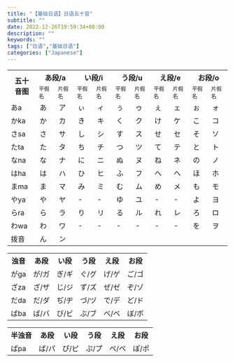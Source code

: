 ```yaml
---
title: "【基础日语】日语五十音"
subtitle: ""
date: 2022-12-26T19:59:34+08:00
description: ""
keywords: ""
tags: ["日语","基础日语"]
categories: ["Japanese"]
---
```

<table>
  <th rowspan="2" style="width: 50px;">五十<br />音图
  </th>
  <th colspan="2">あ段/a</th>
  <th colspan="2">い段/i</th>
  <th colspan="2">う段/u</th>
  <th colspan="2">え段/e</th>
  <th colspan="2">お段/o</th>
  <tr style="font-size:12px">
    <td> 平假名</td>
    <td> 片假名</td>
    <td> 平假名</td>
    <td> 片假名</td>
    <td> 平假名</td>
    <td> 片假名</td>
    <td> 平假名</td>
    <td> 片假名</td>
    <td> 平假名</td>
    <td> 片假名</td>
  </tr>
  <tr>
    <td> あa</td>
    <td> あ</td>
    <td> ア</td>
    <td> ぃ</td>
    <td> ィ</td>
    <td> ぅ</td>
    <td> ゥ</td>
    <td> ぇ</td>
    <td> ェ</td>
    <td> ぉ</td>
    <td> ォ</td>
  </tr>
  <tr>
    <td> かka</td>
    <td> か</td>
    <td> カ</td>
    <td> き</td>
    <td> キ</td>
    <td> く</td>
    <td> ク</td>
    <td> け</td>
    <td> ケ</td>
    <td> こ</td>
    <td> コ</td>
  </tr>
  <tr>
    <td> さsa</td>
    <td> さ</td>
    <td> サ</td>
    <td> し</td>
    <td> シ</td>
    <td> す</td>
    <td> ス</td>
    <td> せ</td>
    <td> セ</td>
    <td> そ</td>
    <td> ソ</td>
  </tr>
  <tr>
    <td> たta</td>
    <td> た</td>
    <td> タ</td>
    <td> ち</td>
    <td> チ</td>
    <td> つ</td>
    <td> ツ</td>
    <td> て</td>
    <td> テ</td>
    <td> と</td>
    <td> ト</td>
  </tr>
  <tr>
    <td> なna</td>
    <td> な</td>
    <td> ナ</td>
    <td> に</td>
    <td> ニ</td>
    <td> ぬ</td>
    <td> ヌ</td>
    <td> ね</td>
    <td> ネ</td>
    <td> の</td>
    <td> ノ</td>
  </tr>
  <tr>
    <td> はha</td>
    <td> は</td>
    <td> ハ</td>
    <td> ひ</td>
    <td> ヒ</td>
    <td> ふ</td>
    <td> フ</td>
    <td> へ</td>
    <td> ヘ</td>
    <td> ほ</td>
    <td> ホ</td>
  </tr>
  <tr>
    <td> まma</td>
    <td> ま</td>
    <td> マ</td>
    <td> み</td>
    <td> ミ</td>
    <td> む</td>
    <td> ム</td>
    <td> め</td>
    <td> メ</td>
    <td> も</td>
    <td> モ</td>
  </tr>
  <tr>
    <td> やya</td>
    <td> や</td>
    <td> ヤ</td>
    <td> -</td>
    <td> -</td>
    <td> ゆ</td>
    <td> ユ</td>
    <td> -</td>
    <td> -</td>
    <td> よ</td>
    <td> ヨ</td>
  </tr>
  <tr>
    <td> らra</td>
    <td> ら</td>
    <td> ラ</td>
    <td> り</td>
    <td> リ</td>
    <td> る</td>
    <td> ル</td>
    <td> れ</td>
    <td> レ</td>
    <td> ろ</td>
    <td> ロ</td>
  </tr>
  <tr>
    <td> わwa</td>
    <td> わ</td>
    <td> ワ</td>
    <td> -</td>
    <td> -</td>
    <td> -</td>
    <td> -</td>
    <td> -</td>
    <td> -</td>
    <td> を</td>
    <td> ヲ</td>
  </tr>
  <tr>
    <td> 拨音</td>
    <td> ん</td>
    <td> ン</td>
  </tr>
</table>


<table>
  <th>浊音
  </th>
  <th>あ段</th>
  <th>い段</th>
  <th>う段</th>
  <th>え段</th>
  <th>お段</th>
  <tr>
    <td> がga</td>
    <td> が/ガ</td>
    <td> ぎ/ギ</td>
    <td> ぐ/グ</td>
    <td> げ/ゲ</td>
    <td> ご/ゴ</td>
  </tr>
  <tr>
    <td> ざza</td>
    <td> ざ/ザ</td>
    <td> じ/ジ</td>
    <td> ず/ズ</td>
    <td> ぜ/ゼ</td>
    <td> ぞ/ゾ</td>
  </tr>
  <tr>
    <td> だda</td>
    <td> だ/ダ</td>
    <td> ぢ/ヂ</td>
    <td> づ/ヅ</td>
    <td> で/デ</td>
    <td> ど/ド</td>
  </tr>
  <tr>
    <td> ばba</td>
    <td> ば/バ</td>
    <td> び/ビ</td>
    <td> ぶ/ブ</td>
    <td> べ/ベ</td>
    <td> ぼ/ボ</td>
  </tr>
</table>


<table>
  <th>半浊音
  </th>
  <th>あ段</th>
  <th>い段</th>
  <th>う段</th>
  <th>え段</th>
  <th>お段</th>
  <tr>
    <td>ぱpa</td>
    <td> ぱ/パ</td>
    <td> ぴ/ピ</td>
    <td> ぷ/プ</td>
    <td> ぺ/ペ</td>
    <td> ぽ/ポ</td>
  </tr>
</table>